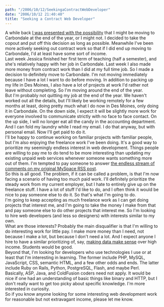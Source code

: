 ```yaml
---
path: "/2006/10/12/SeekingaContractWebDeveloper" 
date: "2006/10/12 21:40:40" 
title: "Seeking a Contract Web Developer" 
---
```

A while back <a href="http://typewriting.org/2006/08/07/Regular_Wednesday_Night_Gigs%2C_Likely_Moving/">I was presented with the possibility</a> that I might be moving to Carbondale at the end of the year, or I might not. I decided to take the copout and put off this decision as long as possible. Meanwhile I've been more actively seeking out contract work so that if I did end up moving to Carbondale, I'd at least have some sort of income.<br>Last week Jessica finished her first term of teaching (half a semester), and she's relatively happy with her job in Carbondale. Last week I also made more money from contract work than I did at my full time job. So I made a decision to definitely move to Carbondale. I'm not moving immediately because I have a lot I want to do before moving. In addition to packing up my life in Des Moines, I also have a lot of projects at work I'd rather not leave without completing. So I'm moving around the end of the year.<br>But I'm probably not quitting my job at the end of the year. We haven't worked out all the details, but I'll likely be working remotely for a few months at least, doing pretty much what I do now in Des Moines, only doing it in Carbondale. On the down side, I expect it will be slightly more work for everyone involved to communicate strictly with no face to face contact. On the up side, I will no longer eat all the candy in the accounting department. And I can fold my laundry while I read my email. I do that anyway, but with personal email. Now I'll get paid to do it.<br>I'll be happy to continue working on familiar projects with familiar people, but I'm also enjoying the freelance work I've been doing. It's a good way to prioritize my seemingly endless interest in web development. Things people are willing to pay me to do tend to be more interesting than updating my existing unpaid web services whenever someone wants something more out of them. I'm tempted to pay someone to answer <a href="http://typewriting.org/2004/12/26/myspace_RSS_feeds_to_save_time/">the endless stream of comments on my original MySpace RSS post</a>.<br>So this is all good. The problem, if it can be called a problem, is that I'm now facing a scenario of having too much paid work. I'll definitely prioritize the steady work from my current employer, but I hate to entirely give up on the freelance stuff. I have a lot of stuff I'd like to do, and I often think it would be nice to pay someone else to do it. So that's what I'm going to do.<br>I'm going to keep accepting as much freelance work as I can get doing projects that interest me, and I'm going to take the money I make from that and pay someone else to do other projects that interest me. So I'm looking to hire web developers (and less so designers) with interests similar to my own.<br>What are those interests? Probably the main disqualifier is that I'm willing to do interesting work for little pay. I make more money than I need, not because I make a lot, but because I don't need a lot. And I expect anyone I hire to have a similar prioritizing of, say, <a href="http://makedatamakesense.com/">making data make sense</a> over high income. Students would be good.<br>Beyond that, I'm looking for developers who use technologies I use or at least that I'm interesting in learning. The former include PHP, MySQL, JavaScript, CSS, semantic HTML, and a few other odds and ends. The latter include Ruby on Rails, Python, PostgreSQL, Flash, and maybe Perl. Basically, ASP, Java, and ColdFusion coders need not apply. It would be nice if one had an  understanding of basic things like  binary and HTTP, but I don't really want to get too picky about specific knowledge. I'm more interested in curiosity.<br>So if you know anyone looking for some interesting web development work for reasonable but not extravagant income, please let me know.
